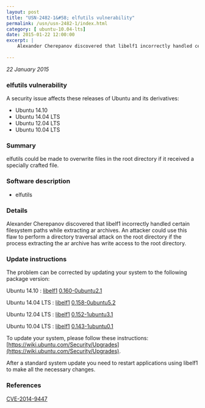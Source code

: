 ```yaml
---
layout: post
title: "USN-2482-1&#58; elfutils vulnerability"
permalink: /usn/usn-2482-1/index.html
category: [ ubuntu-10.04-lts]
date: 2015-01-22 12:00:00
excerpt: |
    Alexander Cherepanov discovered that libelf1 incorrectly handled certain filesystem paths while extracting ar archives. An attacker could use this flaw to perform a directory traversal attack on the root directory if the process extracting the ar archive has write access to the root directory. 
    
--- 
```

 
 

*22 January 2015*

### elfutils vulnerability

A security issue affects these releases of Ubuntu and its derivatives:

* Ubuntu 14.10
* Ubuntu 14.04 LTS
* Ubuntu 12.04 LTS
* Ubuntu 10.04 LTS

### Summary

elfutils could be made to overwrite files in the root directory if it received a specially crafted file.

### Software description

* elfutils 

### Details

Alexander Cherepanov discovered that libelf1 incorrectly handled certain filesystem paths while extracting ar archives. An attacker could use this flaw to perform a directory traversal attack on the root directory if the process extracting the ar archive has write access to the root directory. 

### Update instructions

The problem can be corrected by updating your system to the following package version:

Ubuntu 14.10
 : [libelf1](https://launchpad.net/ubuntu/+source/elfutils) <span> [0.160-0ubuntu2.1](https://launchpad.net/ubuntu/+source/elfutils/0.160-0ubuntu2.1) </span> 

Ubuntu 14.04 LTS
 : [libelf1](https://launchpad.net/ubuntu/+source/elfutils) <span> [0.158-0ubuntu5.2](https://launchpad.net/ubuntu/+source/elfutils/0.158-0ubuntu5.2) </span> 

Ubuntu 12.04 LTS
 : [libelf1](https://launchpad.net/ubuntu/+source/elfutils) <span> [0.152-1ubuntu3.1](https://launchpad.net/ubuntu/+source/elfutils/0.152-1ubuntu3.1) </span> 

Ubuntu 10.04 LTS
 : [libelf1](https://launchpad.net/ubuntu/+source/elfutils) <span> [0.143-1ubuntu0.1](https://launchpad.net/ubuntu/+source/elfutils/0.143-1ubuntu0.1) </span> 

To update your system, please follow these instructions: [https://wiki.ubuntu.com/Security/Upgrades](https://wiki.ubuntu.com/Security/Upgrades).

After a standard system update you need to restart applications using libelf1 to make all the necessary changes. 

### References

 
 [CVE-2014-9447](http://people.ubuntu.com/~ubuntu-security/cve/CVE-2014-9447)
 

